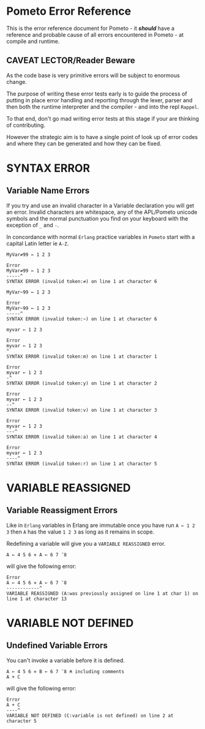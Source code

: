 # Pometo Error Reference

This is the error reference document for Pometo - it ***should*** have a reference and probable cause of all errors encountered in Pometo - at compile and runtime.

## CAVEAT LECTOR/Reader Beware

As the code base is very primitive errors will be subject to enormous change.

The purpose of writing these error tests early is to guide the process of putting in place error handling and reporting through the lexer, parser and then both the runtime interpreter and the compiler - and into the repl `Rappel`.

To that end, don't go mad writing error tests at this stage if your are thinking of contributing.

However the strategic aim is to have a single point of look up of error codes and where they can be generated and how they can be fixed.

# SYNTAX ERROR

## Variable Name Errors

If you try and use an invalid character in a Variable declaration you will get an error. Invalid characters are whitespace, any of the APL/Pometo unicode symbols and the normal punctuation you find on your keyboard with the exception of `_` and `-`.

In concordance with normal `Erlang` practice variables in `Pometo` start with a capital Latin letter ie `A-Z`.

```pometo
MyVar≠99 ← 1 2 3
```

```pometo_results
Error
MyVar≠99 ← 1 2 3
-----^
SYNTAX ERROR (invalid token:≠) on line 1 at character 6
```

```pometo
MyVar~99 ← 1 2 3
```

```pometo_results
Error
MyVar~99 ← 1 2 3
-----^
SYNTAX ERROR (invalid token:~) on line 1 at character 6
```

```pometo
myvar ← 1 2 3
```

```pometo_results
Error
myvar ← 1 2 3
^
SYNTAX ERROR (invalid token:m) on line 1 at character 1

Error
myvar ← 1 2 3
-^
SYNTAX ERROR (invalid token:y) on line 1 at character 2

Error
myvar ← 1 2 3
--^
SYNTAX ERROR (invalid token:v) on line 1 at character 3

Error
myvar ← 1 2 3
---^
SYNTAX ERROR (invalid token:a) on line 1 at character 4

Error
myvar ← 1 2 3
----^
SYNTAX ERROR (invalid token:r) on line 1 at character 5
```

# VARIABLE REASSIGNED

## Variable Reassigment Errors

Like in `Erlang` variables in Erlang are immutable once you have run `A ← 1 2 3` then `A` has the value `1 2 3` as long as it remains in scope.

Redefining a variable will give you a `VARIABLE REASSIGNED` error.

```pometo
A ← 4 5 6 ⋄ A ← 6 7 ¯8
```

will give the following error:

```pometo_results
Error
A ← 4 5 6 ⋄ A ← 6 7 ¯8
------------^
VARIABLE REASSIGNED (A:was previously assigned on line 1 at char 1) on line 1 at character 13
```

# VARIABLE NOT DEFINED

## Undefined Variable Errors

You can't invoke a variable before it is defined.

```pometo
A ← 4 5 6 ⋄ B ← 6 7 ¯8 ⍝ including comments
A + C
```

will give the following error:

```pometo_results
Error
A + C
----^
VARIABLE NOT DEFINED (C:variable is not defined) on line 2 at character 5
```